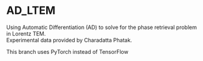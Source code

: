 # AD_LTEM
Using Automatic Differentiation (AD) to solve for the phase retrieval problem in Lorentz TEM.<br>
Experimental data provided by Charadatta Phatak.

This branch uses PyTorch instead of TensorFlow

